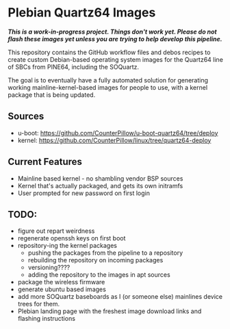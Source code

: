 # Plebian Quartz64 Images

***This is a work-in-progress project. Things don't work yet. Please do not
flash these images yet unless you are trying to help develop this pipeline.***

This repository contains the GitHub workflow files and debos recipes to create
custom Debian-based operating system images for the Quartz64 line of SBCs from
PINE64, including the SOQuartz.

The goal is to eventually have a fully automated solution for generating
working mainline-kernel-based images for people to use, with a kernel package
that is being updated.


## Sources

* u-boot: https://github.com/CounterPillow/u-boot-quartz64/tree/deploy
* kernel: https://github.com/CounterPillow/linux/tree/quartz64-deploy


## Current Features

* Mainline based kernel - no shambling vendor BSP sources
* Kernel that's actually packaged, and gets its own initramfs
* User prompted for new password on first login


## TODO:

* figure out repart weirdness
* regenerate openssh keys on first boot
* repository-ing the kernel packages
    * pushing the packages from the pipeline to a repository
    * rebuilding the repository on incoming packages
    * versioning????
    * adding the repository to the images in apt sources
* package the wireless firmware
* generate ubuntu based images
* add more SOQuartz baseboards as I (or someone else) mainlines device trees for
  them.
* Plebian landing page with the freshest image download links and flashing
  instructions
